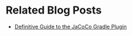 # Related Blog Posts

* [Definitive Guide to the JaCoCo Gradle Plugin](https://reflectoring.io/jacoco/)
